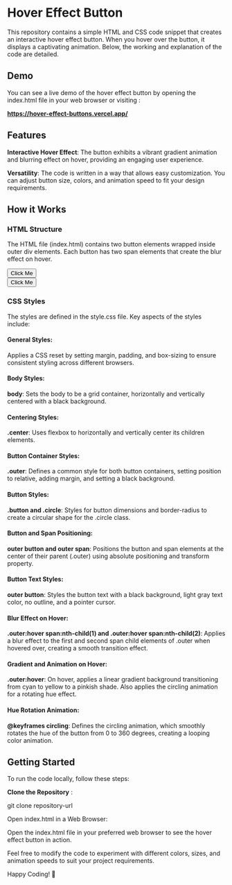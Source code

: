 # Hover Effect Button
This repository contains a simple HTML and CSS code snippet that creates an interactive hover effect button. When you hover over the button, it displays a captivating animation. Below, the working and explanation of the code are detailed.

## Demo
You can see a live demo of the hover effect button by opening the index.html file in your web browser or visiting : 

**https://hover-effect-buttons.vercel.app/**

## Features
**Interactive Hover Effect**: The button exhibits a vibrant gradient animation and blurring effect on hover, providing an engaging user experience.

**Versatility**: The code is written in a way that allows easy customization. You can adjust button size, colors, and animation speed to fit your design requirements.

## How it Works
### HTML Structure
The HTML file (index.html) contains two button elements wrapped inside outer div elements. Each button has two span elements that create the blur effect on hover.

<div class="outer button">
    <button>Click Me</button>
    <span></span>
    <span></span>
</div>
<div class="outer circle">
    <button>Click Me</button>
    <span></span>
    <span></span>
</div>

### CSS Styles
The styles are defined in the style.css file. Key aspects of the styles include:

#### General Styles: 
Applies a CSS reset by setting margin, padding, and box-sizing to ensure consistent styling across different browsers.
#### Body Styles:
**body**: Sets the body to be a grid container, horizontally and vertically centered with a black background.
#### Centering Styles:
**.center**: Uses flexbox to horizontally and vertically center its children elements.
#### Button Container Styles:
**.outer**: Defines a common style for both button containers, setting position to relative, adding margin, and setting a black background.
#### Button Styles:
**.button and .circle**: Styles for button dimensions and border-radius to create a circular shape for the .circle class.
#### Button and Span Positioning:
**outer button and outer span**: Positions the button and span elements at the center of their parent (.outer) using absolute positioning and transform property.
#### Button Text Styles:
**outer button**: Styles the button text with a black background, light gray text color, no outline, and a pointer cursor.
#### Blur Effect on Hover:
**.outer:hover span:nth-child(1) and .outer:hover span:nth-child(2)**: Applies a blur effect to the first and second span child elements of .outer when hovered over, creating a smooth transition effect.
#### Gradient and Animation on Hover:
**.outer:hover**: On hover, applies a linear gradient background transitioning from cyan to yellow to a pinkish shade. Also applies the circling animation for a rotating hue effect.
#### Hue Rotation Animation:
**@keyframes circling**: Defines the circling animation, which smoothly rotates the hue of the button from 0 to 360 degrees, creating a looping color animation.


## Getting Started
To run the code locally, follow these steps:

**Clone the Repository** :

git clone repository-url

Open index.html in a Web Browser:

Open the index.html file in your preferred web browser to see the hover effect button in action.

Feel free to modify the code to experiment with different colors, sizes, and animation speeds to suit your project requirements.

Happy Coding! 🚀
